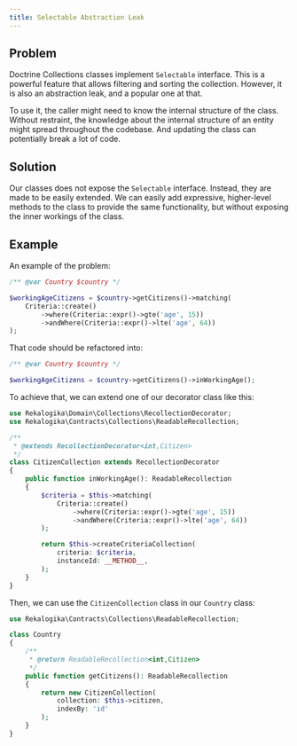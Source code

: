 ```yaml
---
title: Selectable Abstraction Leak
---
```


## Problem

Doctrine Collections classes implement `Selectable` interface. This is a
powerful feature that allows filtering and sorting the collection. However, it
is also an abstraction leak, and a popular one at that.

To use it, the caller might need to know the internal structure of the class.
Without restraint, the knowledge about the internal structure of an entity might
spread throughout the codebase. And updating the class can potentially break a
lot of code.

## Solution

Our classes does not expose the `Selectable` interface. Instead, they are made
to be easily extended. We can easily add expressive, higher-level methods to the
class to provide the same functionality, but without exposing the inner workings
of the class.

## Example

An example of the problem:

```php
/** @var Country $country */

$workingAgeCitizens = $country->getCitizens()->matching(
    Criteria::create()
        ->where(Criteria::expr()->gte('age', 15))
        ->andWhere(Criteria::expr()->lte('age', 64))
);
```

That code should be refactored into:

```php
/** @var Country $country */

$workingAgeCitizens = $country->getCitizens()->inWorkingAge();
```

To achieve that, we can extend one of our decorator class like this:

```php
use Rekalogika\Domain\Collections\RecollectionDecorator;
use Rekalogika\Contracts\Collections\ReadableRecollection;

/**
 * @extends RecollectionDecorator<int,Citizen>
 */
class CitizenCollection extends RecollectionDecorator
{
    public function inWorkingAge(): ReadableRecollection
    {
        $criteria = $this->matching(
            Criteria::create()
                ->where(Criteria::expr()->gte('age', 15))
                ->andWhere(Criteria::expr()->lte('age', 64))
        );

        return $this->createCriteriaCollection(
            criteria: $criteria,
            instanceId: __METHOD__,
        );
    }
}
```

Then, we can use the `CitizenCollection` class in our `Country` class:

```php
use Rekalogika\Contracts\Collections\ReadableRecollection;

class Country
{
    /**
     * @return ReadableRecollection<int,Citizen>
     */
    public function getCitizens(): ReadableRecollection
    {
        return new CitizenCollection(
            collection: $this->citizen,
            indexBy: 'id'
        );
    }
}
```